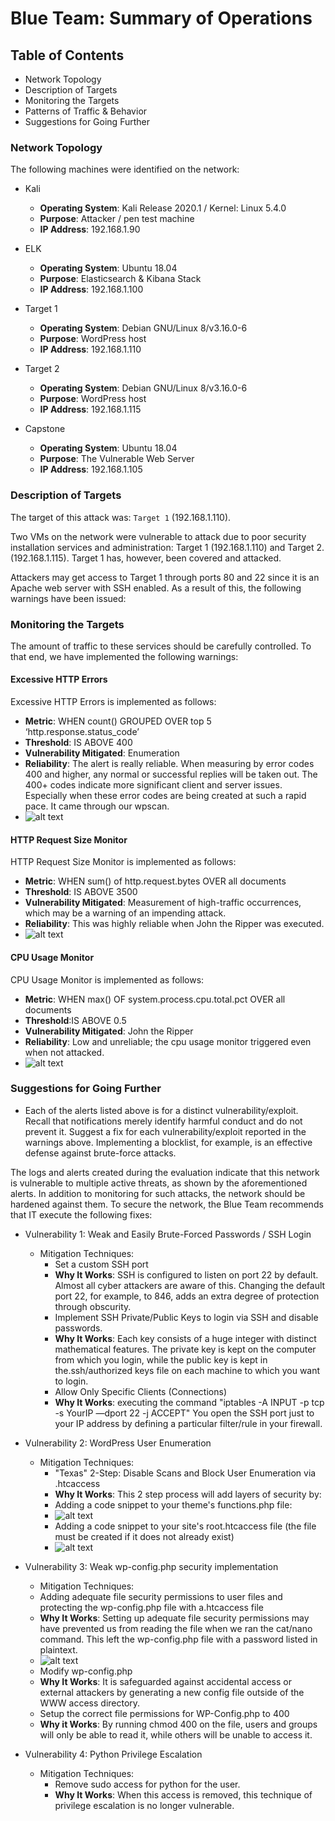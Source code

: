 # Blue Team: Summary of Operations

## Table of Contents
- Network Topology
- Description of Targets
- Monitoring the Targets
- Patterns of Traffic & Behavior
- Suggestions for Going Further

### Network Topology


The following machines were identified on the network:

- Kali
  - **Operating System**: Kali Release 2020.1 / Kernel: Linux 5.4.0
  - **Purpose**: Attacker / pen test machine
  - **IP Address**: 192.168.1.90

- ELK
  - **Operating System**: Ubuntu 18.04
  - **Purpose**: Elasticsearch & Kibana Stack
  - **IP Address**: 192.168.1.100

- Target 1
  - **Operating System**: Debian GNU/Linux 8/v3.16.0-6
  - **Purpose**: WordPress host
  - **IP Address**: 192.168.1.110

- Target 2
  - **Operating System**: Debian GNU/Linux 8/v3.16.0-6
  - **Purpose**: WordPress host
  - **IP Address**: 192.168.1.115

- Capstone
  - **Operating System**: Ubuntu 18.04
  - **Purpose**: The Vulnerable Web Server
  - **IP Address**: 192.168.1.105

### Description of Targets

The target of this attack was: `Target 1` (192.168.1.110).

Two VMs on the network were vulnerable to attack due to poor security installation services and administration: Target 1 (192.168.1.110) and Target 2. (192.168.1.115). Target 1 has, however, been covered and attacked.

Attackers may get access to Target 1 through ports 80 and 22 since it is an Apache web server with SSH enabled. As a result of this, the following warnings have been issued:

### Monitoring the Targets

The amount of traffic to these services should be carefully controlled. To that end, we have implemented the following warnings:

#### Excessive HTTP Errors
Excessive HTTP Errors is implemented as follows:
  - **Metric**: 
    WHEN count() GROUPED OVER top 5 ‘http.response.status_code’
  - **Threshold**: IS ABOVE 400
  - **Vulnerability Mitigated**: Enumeration
  - **Reliability**: The alert is really reliable. When measuring by error codes 400 and higher, any normal or successful replies will be taken out. The 400+ codes indicate more significant client and server issues. Especially when these error codes are being created at such a rapid pace. It came through our wpscan.
 - ![alt text](https://github.com/fpanes/Final-Project/blob/main/Images/Defensive/ExcessHTTPErrors.png)



#### HTTP Request Size Monitor
HTTP Request Size Monitor is implemented as follows:
  - **Metric**: WHEN sum() of http.request.bytes OVER all documents
  - **Threshold**: IS ABOVE 3500
  - **Vulnerability Mitigated**: Measurement of high-traffic occurrences, which may be a warning of an impending attack.
  - **Reliability**: This was highly reliable when John the Ripper was executed.
  - ![alt text](https://github.com/fpanes/Final-Project/blob/main/Images/Defensive/HTTPRequestSizeMonitor.png)


#### CPU Usage Monitor
CPU Usage Monitor is implemented as follows:
  - **Metric**: WHEN max() OF system.process.cpu.total.pct OVER all documents
  - **Threshold**:IS ABOVE 0.5
  - **Vulnerability Mitigated**: John the Ripper
  - **Reliability**: Low and unreliable; the cpu usage monitor triggered even when not attacked.
  - ![alt text](https://github.com/fpanes/Final-Project/blob/main/Images/Defensive/CPUUsageMon.png)


### Suggestions for Going Further

- Each of the alerts listed above is for a distinct vulnerability/exploit. Recall that notifications merely identify harmful conduct and do not prevent it. Suggest a fix for each vulnerability/exploit reported in the warnings above. Implementing a blocklist, for example, is an effective defense against brute-force attacks.

The logs and alerts created during the evaluation indicate that this network is vulnerable to multiple active threats, as shown by the aforementioned alerts. In addition to monitoring for such attacks, the network should be hardened against them. To secure the network, the Blue Team recommends that IT execute the following fixes:
- Vulnerability 1: Weak and Easily Brute-Forced Passwords / SSH Login
  - Mitigation Techniques:
    - Set a custom SSH port
    - **Why It Works**: SSH is configured to listen on port 22 by default. Almost all cyber attackers are aware of this. Changing the default port 22, for example, to 846, adds an extra degree of protection through obscurity.
    - Implement SSH Private/Public Keys to login via SSH and disable passwords.
    - **Why It Works**: Each key consists of a huge integer with distinct mathematical features. The private key is kept on the computer from which you login, while the public key is kept in the.ssh/authorized keys file on each machine to which you want to login.
    - Allow Only Specific Clients (Connections)
    - **Why It Works**: executing the command "iptables -A INPUT -p tcp -s YourIP —dport 22 -j ACCEPT" You open the SSH port just to your IP address by defining a particular filter/rule in your firewall.
- Vulnerability 2: WordPress User Enumeration
  - Mitigation Techniques: 
    - "Texas" 2-Step: Disable Scans and Block User Enumeration via .htcaccess
    - **Why It Works**: This 2 step process will add layers of security by:
    - Adding a code snippet to your theme's functions.php file:
    - ![alt text](https://github.com/fpanes/Final-Project/blob/main/Images/Defensive/WPUserEnumStep2.png)
    - Adding a code snippet to your site's root.htcaccess file (the file must be created if it does not already exist)
    - ![alt text](https://github.com/fpanes/Final-Project/blob/main/Images/Defensive/WPUserEnumStep1.png)
  
- Vulnerability 3: Weak wp-config.php security implementation
  - Mitigation Techniques:
  - Adding adequate file security permissions to user files and protecting the wp-config.php file with a.htcaccess file
  - **Why It Works**: Setting up adequate file security permissions may have prevented us from reading the file when we ran the cat/nano command. This left the wp-config.php file with a password listed in plaintext.
  - ![alt text](https://github.com/fpanes/Final-Project/blob/main/Images/Defensive/WPFileSecurityWP-Configphp.png)
  - Modify wp-config.php
  - **Why It Works**: It is safeguarded against accidental access or external attackers by generating a new config file outside of the WWW access directory.
  - Setup the correct file permissions for WP-Config.php to 400
  - **Why it Works**: By running chmod 400 on the file, users and groups will only be able to read it, while others will be unable to access it.
- Vulnerability 4: Python Privilege Escalation
  - Mitigation Techniques: 
    - Remove sudo access for python for the user.
    - **Why It Works**: When this access is removed, this technique of privilege escalation is no longer vulnerable.
